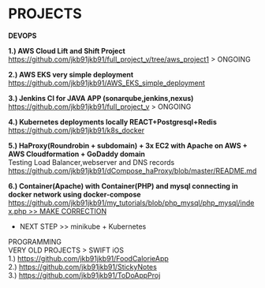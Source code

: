 # PROJECTS

<b>DEVOPS</b>

  
**1.) AWS Cloud Lift and Shift Project**  
https://github.com/jkb91jkb91/full_project_v/tree/aws_project1   > ONGOING  
  
**2.) AWS EKS very simple deployment**  
https://github.com/jkb91jkb91/AWS_EKS_simple_deployment
  
**3.) Jenkins CI for JAVA APP (sonarqube,jenkins,nexus)**  
https://github.com/jkb91jkb91/full_project_v > ONGOING  

**4.) Kubernetes deployments locally  REACT+Postgresql+Redis**  
https://github.com/jkb91jkb91/k8s_docker

**5.) HaProxy(Roundrobin + subdomain) + 3x EC2 with Apache on AWS + AWS Cloudformation + GoDaddy domain**    
Testing Load Balancer,webserver and DNS records  
[https://github.com/jkb91jkb91/dCompose_haProxy/blob/master/README.md  ](https://github.com/jkb91jkb91/haproxy_apache_aws)  

**6.) Container(Apache) with Container(PHP) and mysql connecting in docker network using docker-compose**  
[https://github.com/jkb91jkb91/my_tutorials/blob/php_mysql/php_mysql/index.php  >> MAKE CORRECTION  ](https://github.com/jkb91jkb91/my_tutorials/tree/php_mysql/php_mysql_dockerfiles)  
+ NEXT STEP >> minikube + Kubernetes  



PROGRAMMING  
VERY OLD PROJECTS > SWIFT iOS  
1.) https://github.com/jkb91jkb91/FoodCalorieApp  
2.) https://github.com/jkb91jkb91/StickyNotes  
3.) https://github.com/jkb91jkb91/ToDoAppProj  
